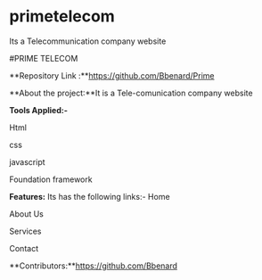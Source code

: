 # primetelecom

Its a Telecommunication company website

#PRIME TELECOM

**Repository Link :**https://github.com/Bbenard/Prime

**About the project:**It is a Tele-comunication company  website

**Tools Applied:-**

Html

css 

javascript

Foundation framework

**Features:** Its has the following links:-
Home

About Us

Services

Contact


**Contributors:**https://github.com/Bbenard
